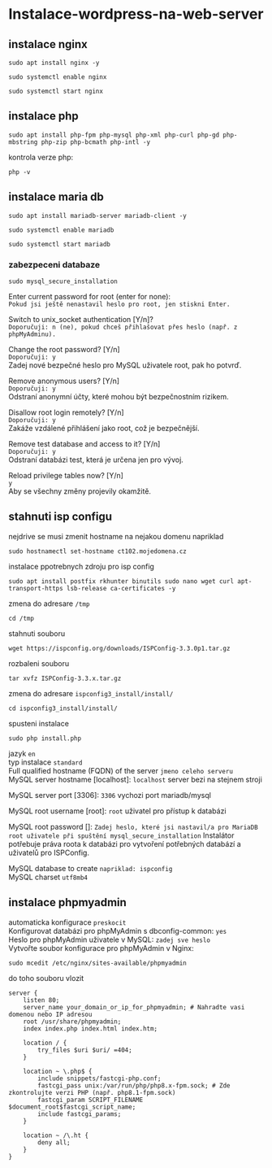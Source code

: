 # Instalace-wordpress-na-web-server

## instalace nginx

```
sudo apt install nginx -y  
```
```
sudo systemctl enable nginx  
```
```
sudo systemctl start nginx  
```
 

## instalace php 
```
sudo apt install php-fpm php-mysql php-xml php-curl php-gd php-mbstring php-zip php-bcmath php-intl -y  
```
kontrola verze php: 
```
php -v
```

## instalace maria db
```
sudo apt install mariadb-server mariadb-client -y  
```
```
sudo systemctl enable mariadb  
```
```
sudo systemctl start mariadb  
```

### zabezpeceni databaze
```
sudo mysql_secure_installation  
```

Enter current password for root (enter for none):  
   `Pokud jsi ještě nenastavil heslo pro root, jen stiskni Enter.`  

Switch to unix_socket authentication [Y/n]?  
   `Doporučuji: n (ne), pokud chceš přihlašovat přes heslo (např. z phpMyAdminu).`  

Change the root password? [Y/n]  
  `Doporučuji: y`  
  Zadej nové bezpečné heslo pro MySQL uživatele root, pak ho potvrď.  

Remove anonymous users? [Y/n]  
  `Doporučuji: y`  
  Odstraní anonymní účty, které mohou být bezpečnostním rizikem.  

Disallow root login remotely? [Y/n]  
  `Doporučuji: y`  
  Zakáže vzdálené přihlášení jako root, což je bezpečnější.  

Remove test database and access to it? [Y/n]  
  `Doporučuji: y`  
  Odstraní databázi test, která je určena jen pro vývoj.  

Reload privilege tables now? [Y/n]  
  `y`  
Aby se všechny změny projevily okamžitě.  

## stahnuti isp configu
nejdrive se musi zmenit hostname na nejakou domenu napriklad 
```
sudo hostnamectl set-hostname ct102.mojedomena.cz
```
instalace ppotrebnych zdroju pro isp config
```
sudo apt install postfix rkhunter binutils sudo nano wget curl apt-transport-https lsb-release ca-certificates -y
```
zmena do adresare `/tmp`
```
cd /tmp
```
stahnuti souboru 
```
wget https://ispconfig.org/downloads/ISPConfig-3.3.0p1.tar.gz
```
rozbaleni souboru
```
tar xvfz ISPConfig-3.3.x.tar.gz
```
zmena do adresare `ispconfig3_install/install/`
```
cd ispconfig3_install/install/
```
spusteni instalace
```
sudo php install.php
```
jazyk `en`  
typ instalace `standard`  
Full qualified hostname (FQDN) of the server `jmeno celeho serveru`  
MySQL server hostname [localhost]: `localhost` server bezi na stejnem stroji  

MySQL server port [3306]: `3306` vychozi port mariadb/mysql  

MySQL root username [root]: `root` uživatel pro přístup k databázi  

MySQL root password []: `Zadej heslo, které jsi nastavil/a pro MariaDB root uživatele při spuštění mysql_secure_installation` Instalátor potřebuje práva roota k databázi pro vytvoření potřebných databází a uživatelů pro ISPConfig.  

MySQL database to create `napriklad: ispconfig`  
MySQL charset `utf8mb4`  

## instalace phpmyadmin
automaticka konfigurace `preskocit`  
Konfigurovat databázi pro phpMyAdmin s dbconfig-common: `yes`  
Heslo pro phpMyAdmin uživatele v MySQL: `zadej sve heslo`  
Vytvořte soubor konfigurace pro phpMyAdmin v Nginx:
```
sudo mcedit /etc/nginx/sites-available/phpmyadmin
```
do toho souboru vlozit
```
server {
    listen 80;
    server_name your_domain_or_ip_for_phpmyadmin; # Nahradte vasi domenou nebo IP adresou
    root /usr/share/phpmyadmin;
    index index.php index.html index.htm;

    location / {
        try_files $uri $uri/ =404;
    }

    location ~ \.php$ {
        include snippets/fastcgi-php.conf;
        fastcgi_pass unix:/var/run/php/php8.x-fpm.sock; # Zde zkontrolujte verzi PHP (např. php8.1-fpm.sock)
        fastcgi_param SCRIPT_FILENAME $document_root$fastcgi_script_name;
        include fastcgi_params;
    }

    location ~ /\.ht {
        deny all;
    }
}
```

